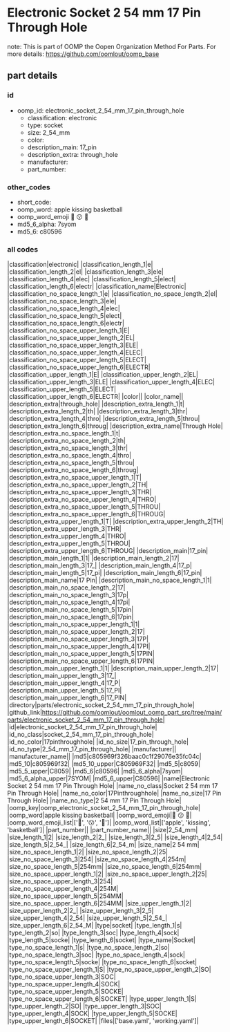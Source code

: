 # Electronic Socket 2 54 mm 17 Pin Through Hole  

note: This is part of OOMP the Oopen Organization Method For Parts. For more details: https://github.com/oomlout/oomp_base

##  part details





### id
* oomp_id: electronic_socket_2_54_mm_17_pin_through_hole
  * classification: electronic
  * type: socket
  * size: 2_54_mm
  * color: 
  * description_main: 17_pin
  * description_extra: through_hole
  * manufacturer: 
  * part_number: 

### other_codes
* short_code: 
* oomp_word: apple kissing basketball
* oomp_word_emoji :apple: :kissing: :basketball:
* md5_6_alpha: 7syom
* md5_6: c80596

### all codes 
|classification|electronic|
|classification_length_1|e|
|classification_length_2|el|
|classification_length_3|ele|
|classification_length_4|elec|
|classification_length_5|elect|
|classification_length_6|electr|
|classification_name|Electronic|
|classification_no_space_length_1|e|
|classification_no_space_length_2|el|
|classification_no_space_length_3|ele|
|classification_no_space_length_4|elec|
|classification_no_space_length_5|elect|
|classification_no_space_length_6|electr|
|classification_no_space_upper_length_1|E|
|classification_no_space_upper_length_2|EL|
|classification_no_space_upper_length_3|ELE|
|classification_no_space_upper_length_4|ELEC|
|classification_no_space_upper_length_5|ELECT|
|classification_no_space_upper_length_6|ELECTR|
|classification_upper_length_1|E|
|classification_upper_length_2|EL|
|classification_upper_length_3|ELE|
|classification_upper_length_4|ELEC|
|classification_upper_length_5|ELECT|
|classification_upper_length_6|ELECTR|
|color||
|color_name||
|description_extra|through_hole|
|description_extra_length_1|t|
|description_extra_length_2|th|
|description_extra_length_3|thr|
|description_extra_length_4|thro|
|description_extra_length_5|throu|
|description_extra_length_6|throug|
|description_extra_name|Through Hole|
|description_extra_no_space_length_1|t|
|description_extra_no_space_length_2|th|
|description_extra_no_space_length_3|thr|
|description_extra_no_space_length_4|thro|
|description_extra_no_space_length_5|throu|
|description_extra_no_space_length_6|throug|
|description_extra_no_space_upper_length_1|T|
|description_extra_no_space_upper_length_2|TH|
|description_extra_no_space_upper_length_3|THR|
|description_extra_no_space_upper_length_4|THRO|
|description_extra_no_space_upper_length_5|THROU|
|description_extra_no_space_upper_length_6|THROUG|
|description_extra_upper_length_1|T|
|description_extra_upper_length_2|TH|
|description_extra_upper_length_3|THR|
|description_extra_upper_length_4|THRO|
|description_extra_upper_length_5|THROU|
|description_extra_upper_length_6|THROUG|
|description_main|17_pin|
|description_main_length_1|1|
|description_main_length_2|17|
|description_main_length_3|17_|
|description_main_length_4|17_p|
|description_main_length_5|17_pi|
|description_main_length_6|17_pin|
|description_main_name|17 Pin|
|description_main_no_space_length_1|1|
|description_main_no_space_length_2|17|
|description_main_no_space_length_3|17p|
|description_main_no_space_length_4|17pi|
|description_main_no_space_length_5|17pin|
|description_main_no_space_length_6|17pin|
|description_main_no_space_upper_length_1|1|
|description_main_no_space_upper_length_2|17|
|description_main_no_space_upper_length_3|17P|
|description_main_no_space_upper_length_4|17PI|
|description_main_no_space_upper_length_5|17PIN|
|description_main_no_space_upper_length_6|17PIN|
|description_main_upper_length_1|1|
|description_main_upper_length_2|17|
|description_main_upper_length_3|17_|
|description_main_upper_length_4|17_P|
|description_main_upper_length_5|17_PI|
|description_main_upper_length_6|17_PIN|
|directory|parts/electronic_socket_2_54_mm_17_pin_through_hole|
|github_link|https://github.com/oomlout/oomlout_oomp_part_src/tree/main/parts/electronic_socket_2_54_mm_17_pin_through_hole|
|id|electronic_socket_2_54_mm_17_pin_through_hole|
|id_no_class|socket_2_54_mm_17_pin_through_hole|
|id_no_color|17pinthroughhole|
|id_no_size|17_pin_through_hole|
|id_no_type|2_54_mm_17_pin_through_hole|
|manufacturer||
|manufacturer_name||
|md5|c805969f326baac0c1f29076e35fc04c|
|md5_10|c805969f32|
|md5_10_upper|C805969F32|
|md5_5|c8059|
|md5_5_upper|C8059|
|md5_6|c80596|
|md5_6_alpha|7syom|
|md5_6_alpha_upper|7SYOM|
|md5_6_upper|C80596|
|name|Electronic Socket 2 54 mm 17 Pin Through Hole|
|name_no_class|Socket 2 54 mm 17 Pin Through Hole|
|name_no_color|17Pinthroughhole|
|name_no_size|17 Pin Through Hole|
|name_no_type|2 54 mm 17 Pin Through Hole|
|oomp_key|oomp_electronic_socket_2_54_mm_17_pin_through_hole|
|oomp_word|apple kissing basketball|
|oomp_word_emoji|:apple: :kissing: :basketball:|
|oomp_word_emoji_list|[':apple:', ':kissing:', ':basketball:']|
|oomp_word_list|['apple', 'kissing', 'basketball']|
|part_number||
|part_number_name||
|size|2_54_mm|
|size_length_1|2|
|size_length_2|2_|
|size_length_3|2_5|
|size_length_4|2_54|
|size_length_5|2_54_|
|size_length_6|2_54_m|
|size_name|2 54 mm|
|size_no_space_length_1|2|
|size_no_space_length_2|25|
|size_no_space_length_3|254|
|size_no_space_length_4|254m|
|size_no_space_length_5|254mm|
|size_no_space_length_6|254mm|
|size_no_space_upper_length_1|2|
|size_no_space_upper_length_2|25|
|size_no_space_upper_length_3|254|
|size_no_space_upper_length_4|254M|
|size_no_space_upper_length_5|254MM|
|size_no_space_upper_length_6|254MM|
|size_upper_length_1|2|
|size_upper_length_2|2_|
|size_upper_length_3|2_5|
|size_upper_length_4|2_54|
|size_upper_length_5|2_54_|
|size_upper_length_6|2_54_M|
|type|socket|
|type_length_1|s|
|type_length_2|so|
|type_length_3|soc|
|type_length_4|sock|
|type_length_5|socke|
|type_length_6|socket|
|type_name|Socket|
|type_no_space_length_1|s|
|type_no_space_length_2|so|
|type_no_space_length_3|soc|
|type_no_space_length_4|sock|
|type_no_space_length_5|socke|
|type_no_space_length_6|socket|
|type_no_space_upper_length_1|S|
|type_no_space_upper_length_2|SO|
|type_no_space_upper_length_3|SOC|
|type_no_space_upper_length_4|SOCK|
|type_no_space_upper_length_5|SOCKE|
|type_no_space_upper_length_6|SOCKET|
|type_upper_length_1|S|
|type_upper_length_2|SO|
|type_upper_length_3|SOC|
|type_upper_length_4|SOCK|
|type_upper_length_5|SOCKE|
|type_upper_length_6|SOCKET|
|files|['base.yaml', 'working.yaml']|
